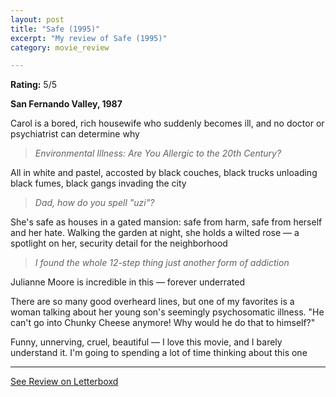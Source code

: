 ```yaml
---
layout: post
title: "Safe (1995)"
excerpt: "My review of Safe (1995)"
category: movie_review

---
```


**Rating:** 5/5

<b>San Fernando Valley, 1987</b>

Carol is a bored, rich housewife who suddenly becomes ill, and no doctor or psychiatrist can determine why

<blockquote><i>Environmental Illness: Are You Allergic to the 20th Century?</i></blockquote>All in white and pastel, accosted by black couches, black trucks unloading black fumes, black gangs invading the city

<blockquote><i>Dad, how do you spell "uzi"?</i></blockquote>She's safe as houses in a gated mansion: safe from harm, safe from herself and her hate. Walking the garden at night, she holds a wilted rose — a spotlight on her, security detail for the neighborhood

<blockquote><i>I found the whole 12-step thing just another form of addiction</i></blockquote>Julianne Moore is incredible in this — forever underrated

There are so many good overheard lines, but one of my favorites is a woman talking about her young son's seemingly psychosomatic illness. "He can't go into Chunky Cheese anymore! Why would he do that to himself?"

Funny, unnerving, cruel, beautiful — I love this movie, and I barely understand it. I'm going to spending a lot of time thinking about this one

<hr>

[See Review on Letterboxd](https://boxd.it/4JZDPh)
